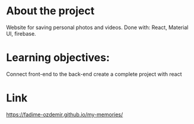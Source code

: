 # About the project
Website for saving personal photos and videos.
Done with: React, Material UI, firebase.

# Learning objectives:
Connect front-end to the back-end
create a complete project with react

# Link
https://fadime-ozdemir.github.io/my-memories/
